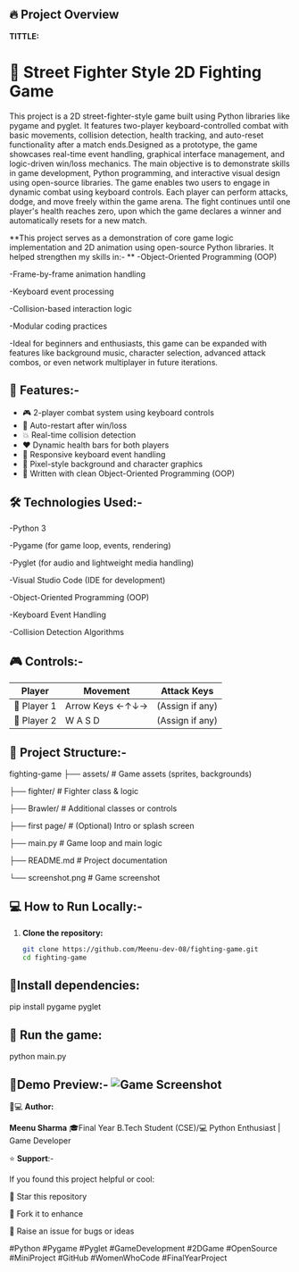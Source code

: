 ## 🔥 Project Overview
**TITTLE:**
# 🥋 Street Fighter Style 2D Fighting Game

This project is a 2D street-fighter-style game built using Python libraries like pygame and pyglet. It features two-player keyboard-controlled combat with basic movements, collision detection, health tracking, and auto-reset functionality after a match ends.Designed as a prototype, the game showcases real-time event handling, graphical interface management, and logic-driven win/loss mechanics. The main objective is to demonstrate skills in game development, Python programming, and interactive visual design using open-source libraries.
The game enables two users to engage in dynamic combat using keyboard controls. Each player can perform attacks, dodge, and move freely within the game arena. The fight continues until one player's health reaches zero, upon which the game declares a winner and automatically resets for a new match.

**This project serves as a demonstration of core game logic implementation and 2D animation using open-source Python libraries. It helped strengthen my skills in:-
**
-Object-Oriented Programming (OOP)

-Frame-by-frame animation handling

-Keyboard event processing

-Collision-based interaction logic

-Modular coding practices

-Ideal for beginners and enthusiasts, this game can be expanded with features like background music, character selection, advanced attack combos, or even network multiplayer in future iterations.


## 🚀 Features:-

- 🎮 2-player combat system using keyboard controls
- 🔁 Auto-restart after win/loss
- 💥 Real-time collision detection
- ❤️ Dynamic health bars for both players
- 🎹 Responsive keyboard event handling
- 🎨 Pixel-style background and character graphics
- 🧠 Written with clean Object-Oriented Programming (OOP)

## 🛠️ Technologies Used:-
-Python 3

-Pygame (for game loop, events, rendering)

-Pyglet (for audio and lightweight media handling)

-Visual Studio Code (IDE for development)

-Object-Oriented Programming (OOP)

-Keyboard Event Handling

-Collision Detection Algorithms

## 🎮 Controls:-

| Player | Movement        | Attack Keys |
|--------|------------------|-------------|
| 🧍 Player 1 | Arrow Keys ←↑↓→ | (Assign if any) |
| 🧍 Player 2 | W A S D           | (Assign if any)

## 📂 Project Structure:-
fighting-game
├── assets/ # Game assets (sprites, backgrounds)

├── fighter/ # Fighter class & logic

├── Brawler/ # Additional classes or controls

├── first page/ # (Optional) Intro or splash screen

├── main.py # Game loop and main logic

├── README.md # Project documentation

└── screenshot.png # Game screenshot

## 💻 How to Run Locally:-

1. **Clone the repository:**
   ```bash
   git clone https://github.com/Meenu-dev-08/fighting-game.git
   cd fighting-game

## 📂Install dependencies:
pip install pygame pyglet

## 🚀 Run the game:
python main.py

## 📸Demo Preview:- ![Game Screenshot](ca9d9b45-82c4-4f38-860f-6aebc8510993.png)


👩💻 **Author:**

**Meenu Sharma**
🎓Final Year B.Tech Student (CSE)/💻 Python Enthusiast | Game Developer


⭐ **Support**:-

If you found this project helpful or cool:

🌟 Star this repository

🍴 Fork it to enhance

🐛 Raise an issue for bugs or ideas

#Python #Pygame #Pyglet #GameDevelopment #2DGame #OpenSource #MiniProject #GitHub #WomenWhoCode #FinalYearProject

